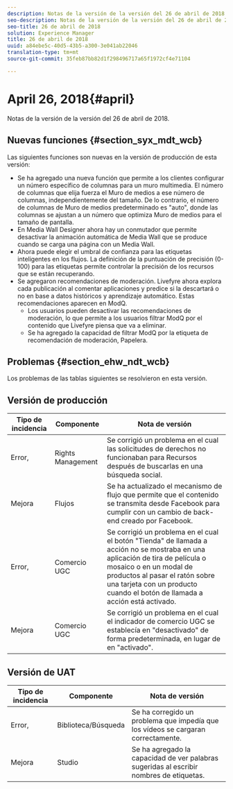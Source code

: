 ```yaml
---
description: Notas de la versión de la versión del 26 de abril de 2018.
seo-description: Notas de la versión de la versión del 26 de abril de 2018.
seo-title: 26 de abril de 2018
solution: Experience Manager
title: 26 de abril de 2018
uuid: a84ebe5c-40d5-43b5-a300-3e041ab22046
translation-type: tm+mt
source-git-commit: 35feb87bb82d1f298496717a65f1972cf4e71104

---
```



# April 26, 2018{#april}

Notas de la versión de la versión del 26 de abril de 2018.

## Nuevas funciones {#section_syx_mdt_wcb}

Las siguientes funciones son nuevas en la versión de producción de esta versión:

* Se ha agregado una nueva función que permite a los clientes configurar un número específico de columnas para un muro multimedia. El número de columnas que elija fuerza el Muro de medios a ese número de columnas, independientemente del tamaño. De lo contrario, el número de columnas de Muro de medios predeterminado es "auto", donde las columnas se ajustan a un número que optimiza Muro de medios para el tamaño de pantalla.
* En Media Wall Designer ahora hay un conmutador que permite desactivar la animación automática de Media Wall que se produce cuando se carga una página con un Media Wall.
* Ahora puede elegir el umbral de confianza para las etiquetas inteligentes en los flujos. La definición de la puntuación de precisión (0-100) para las etiquetas permite controlar la precisión de los recursos que se están recuperando.
* Se agregaron recomendaciones de moderación. Livefyre ahora explora cada publicación al comentar aplicaciones y predice si la descartará o no en base a datos históricos y aprendizaje automático. Estas recomendaciones aparecen en ModQ.
   * Los usuarios pueden desactivar las recomendaciones de moderación, lo que permite a los usuarios filtrar ModQ por el contenido que Livefyre piensa que va a eliminar.
   * Se ha agregado la capacidad de filtrar ModQ por la etiqueta de recomendación de moderación, Papelera.

## Problemas {#section_ehw_ndt_wcb}

Los problemas de las tablas siguientes se resolvieron en esta versión.

## Versión de producción

| **Tipo de incidencia** | **Componente** | **Nota de versión** |
|---|---|---|
| Error, | Rights Management | Se corrigió un problema en el cual las solicitudes de derechos no funcionaban para Recursos después de buscarlas en una búsqueda social. |
| Mejora | Flujos | Se ha actualizado el mecanismo de flujo que permite que el contenido se transmita desde Facebook para cumplir con un cambio de back-end creado por Facebook. |
| Error, | Comercio UGC | Se corrigió un problema en el cual el botón "Tienda" de llamada a acción no se mostraba en una aplicación de tira de película o mosaico o en un modal de productos al pasar el ratón sobre una tarjeta con un producto cuando el botón de llamada a acción está activado. |
| Mejora | Comercio UGC | Se corrigió un problema en el cual el indicador de comercio UGC se establecía en "desactivado" de forma predeterminada, en lugar de en "activado". |

## Versión de UAT

| **Tipo de incidencia** | **Componente** | **Nota de versión** |
|---|---|---|
| Error, | Biblioteca/Búsqueda | Se ha corregido un problema que impedía que los vídeos se cargaran correctamente. |
| Mejora | Studio | Se ha agregado la capacidad de ver palabras sugeridas al escribir nombres de etiquetas. |

